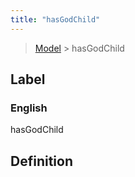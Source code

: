 ```yaml
---
title: "hasGodChild"
---
```


> [Model](./../) > hasGodChild

## Label

### English
hasGodChild


## Definition



    
